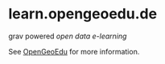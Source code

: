 # learn.opengeoedu.de
grav powered _open data e-learning_
 
See [OpenGeoEdu](http://www.opengeoedu.de/projekt) for more information.
